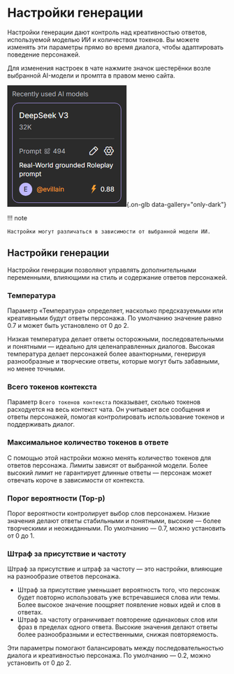 # Настройки генерации

Настройки генерации дают контроль над креативностью ответов, используемой моделью ИИ и количеством токенов. Вы можете изменять эти параметры прямо во время диалога, чтобы адаптировать поведение персонажей.

Для изменения настроек в чате нажмите значок шестерёнки возле выбранной AI-модели и промпта в правом меню сайта.

![](assets/image/generatin-settings.png){.on-glb data-gallery="only-dark"}

!!! note

	Настройки могут различаться в зависимости от выбранной модели ИИ.

## Настройки генерации

Настройки генерации позволяют управлять дополнительными переменными, влияющими на стиль и содержание ответов персонажей.

### Температура

Параметр «Температура» определяет, насколько предсказуемыми или креативными будут ответы персонажа. По умолчанию значение равно 0.7 и может быть установлено от 0 до 2.

Низкая температура делает ответы осторожными, последовательными и понятными — идеально для целенаправленных диалогов. Высокая температура делает персонажей более авантюрными, генерируя разнообразные и творческие ответы, которые могут быть забавными, но менее точными.

### Всего токенов контекста

Параметр `Всего токенов контекста` показывает, сколько токенов расходуется на весь контекст чата. Он учитывает все сообщения и ответы персонажей, помогая контролировать использование токенов и поддерживать диалог.

### Максимальное количество токенов в ответе

С помощью этой настройки можно менять количество токенов для ответов персонажа. Лимиты зависят от выбранной модели. Более высокий лимит не гарантирует длинные ответы — персонаж может отвечать короче в зависимости от контекста.

### Порог вероятности (Top-p)

Порог вероятности контролирует выбор слов персонажем. Низкие значения делают ответы стабильными и понятными, высокие — более творческими и неожиданными. По умолчанию — 0.7, можно установить от 0 до 1.

### Штраф за присутствие и частоту

Штраф за присутствие и штраф за частоту — это настройки, влияющие на разнообразие ответов персонажа.

- Штраф за присутствие уменьшает вероятность того, что персонаж будет повторно использовать уже встречавшиеся слова или темы. Более высокое значение поощряет появление новых идей и слов в ответах.
- Штраф за частоту ограничивает повторение одинаковых слов или фраз в пределах одного ответа. Высокие значения делают ответы более разнообразными и естественными, снижая повторяемость.

Эти параметры помогают балансировать между последовательностью диалога и креативностью персонажа. По умолчанию — 0.2, можно установить от 0 до 2.
